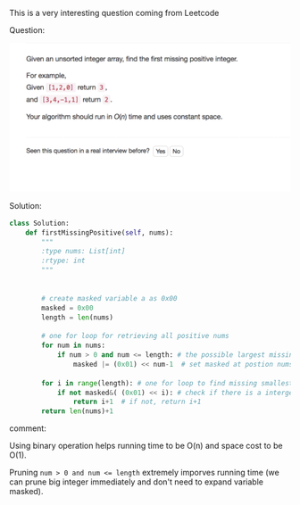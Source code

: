 This is a very interesting question coming from Leetcode



Question:



![](./question.png)



Solution:



```python
class Solution:
	def firstMissingPositive(self, nums):
		"""
		:type nums: List[int]
		:rtype: int
		"""


		# create masked variable a as 0x00
		masked = 0x00
		length = len(nums)

		# one for loop for retrieving all positive nums 
		for num in nums:
			if num > 0 and num <= length: # the possible largest missing positive num is length+1
				masked |= (0x01) << num-1  # set masked at postion nums-1 to 1

		for i in range(length): # one for loop to find missing smallest interger
			if not masked&( (0x01) << i): # check if there is a interger i+1 in nums
				return i+1	# if not, return i+1
		return len(nums)+1 


```

comment:

Using binary operation helps running time to be O(n) and space cost to be O(1).

Pruning  ```num > 0 and num <= length```  extremely imporves running time (we can prune big integer immediately and don't need to expand variable masked).